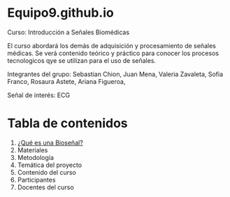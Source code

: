 # Equipo9.github.io
Curso: Introducción a Señales Biomédicas

El curso abordará los demás de adquisición y procesamiento de señales médicas. Se verá contenido teórico y práctico para conocer los procesos tecnologicos qye se utilizan para el uso de señales.

Integrantes del grupo:
Sebastian Chion,
Juan Mena,
Valeria Zavaleta,
Sofia Franco,
Rosaura Astete,
Ariana Figueroa,

Señal de interés: ECG

# Tabla de contenidos
1. [¿Qué es una Bioseñal?](https://github.com/RosauraAstete/Equipo9.github.io/blob/2dfe3f296287703db117e7a73e099d55f28b9718/Documentaci%C3%B3n/%C2%BFQu%C3%A9%20es%20una%20biose%C3%B1al%3F)
2. Materiales
3. Metodología
4. Temática del proyecto
5. Contenido del curso 
6. Participantes
7. Docentes del curso
